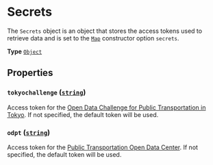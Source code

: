 # Secrets

The `Secrets` object is an object that stores the access tokens used to retrieve data and is set to the [`Map`](./map.md) constructor option `secrets`.

**Type** [`Object`](https://developer.mozilla.org/docs/Web/JavaScript/Reference/Global_Objects/Object)

## Properties

### **`tokyochallenge`** ([`string`](https://developer.mozilla.org/docs/Web/JavaScript/Reference/Global_Objects/String))

Access token for the [Open Data Challenge for Public Transportation in Tokyo](https://tokyochallenge.odpt.org/en/). If not specified, the default token will be used.

### **`odpt`** ([`string`](https://developer.mozilla.org/docs/Web/JavaScript/Reference/Global_Objects/Object))

Access token for the [Public Transportation Open Data Center](https://www.odpt.org). If not specified, the default token will be used.
